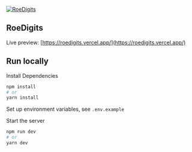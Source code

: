 [![RoeDigits](https://i.imgur.com/SIAVqE1.png)](https://roedigits.vercel.app/)

## RoeDigits
Live preview: [https://roedigits.vercel.app/](https://roedigits.vercel.app/)


## Run locally
Install Dependencies
```bash
npm install
# or
yarn install
```

Set up environment variables, see `.env.example`

Start the server
```bash
npm run dev
# or
yarn dev
```
